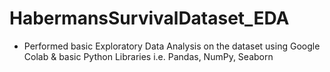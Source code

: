 # HabermansSurvivalDataset_EDA
* Performed basic Exploratory Data Analysis on the dataset using Google Colab &amp; basic Python Libraries i.e. Pandas, NumPy, Seaborn
